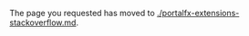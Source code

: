 <!-- TODO:  deprecate this document by removing it.  It has been replaced by portalfx-extensions-stackoverflow.md   -->

The page you requested has moved to [./portalfx-extensions-stackoverflow.md](./portalfx-extensions-stackoverflow.md). 

<!--Original content 
  gitdown": "include-file", "file": "../templates/portalfx-extensions-stackoverflow.md"}
-->